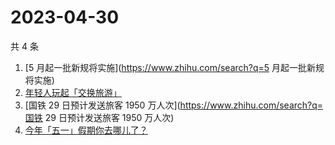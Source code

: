 # 2023-04-30

共 4 条

<!-- BEGIN ZHIHUSEARCH -->
<!-- 最后更新时间 Sun Apr 30 2023 10:31:49 GMT+0800 (China Standard Time) -->
1. [5 月起一批新规将实施](https://www.zhihu.com/search?q=5 月起一批新规将实施)
1. [年轻人玩起「交换旅游」](https://www.zhihu.com/search?q=年轻人玩起「交换旅游」)
1. [国铁 29 日预计发送旅客 1950 万人次](https://www.zhihu.com/search?q=国铁 29 日预计发送旅客 1950 万人次)
1. [今年「五一」假期你去哪儿了？](https://www.zhihu.com/search?q=今年「五一」假期你去哪儿了？)
<!-- END ZHIHUSEARCH -->
